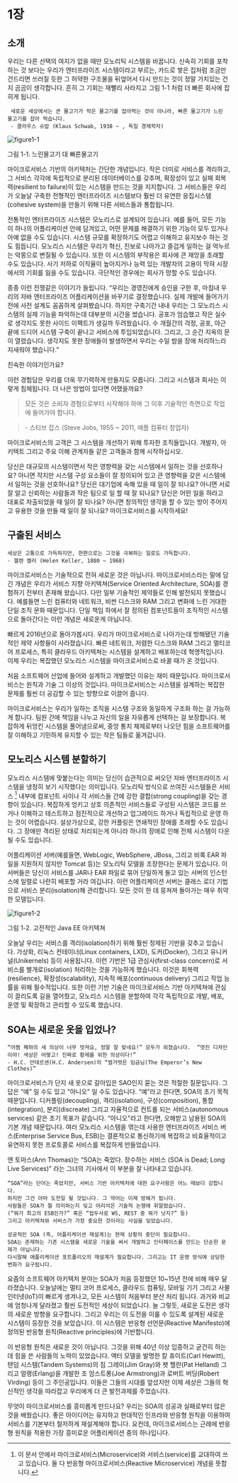 # 1장

## 소개

우리는 다른 선택의 여지가 없을 때만 모노리틱 시스템을 바꿉니다. 신속히 기회를 포착하는 것 보다는 우리가 엔터프라이즈 시스템이라고 부르는, 카드로 쌓은 집처럼 조금만 건드리면 쓰러질 듯한 그 허약한 구조물을 뒤엎어서 다시 만드는 것이 정말 가치있는 건지 곰곰이 생각합니다.  흔히 그 기회는 재빨리 사라지고 그림 1-1 처럼 더 빠른 회사에 잡히게 됩니다.

```
 새로운 세상에서는 큰 물고기가 작은 물고기를 잡아먹는 것이 아니라, 빠른 물고기가 느린 물고기를 잡아 먹습니다.
 - 클라우스 슈밥 (Klaus Schwab, 1938 ~ , 독일 경제학자)
```

![figure1-1](./figure/figure1-1.png)

그림 1-1. 느린물고기 대 빠른물고기

마이크로서비스 기반의 아키텍처는 간단한 개념입니다. 작은 더미로 서비스를 격리하고, 그 서비스 각각에 독립적으로 분리된 데이터베이스를 갖추며, 확장성이 있고 실패 회복력(resilient to failure)이 있는 시스템을 만드는 것을 지지합니다. 그 서비스들은 우리가 오늘날 구축한 전형적인 엔터프라이즈 시스템보다 훨씬 더 유연한 응집시스템(cohesive system)을 만들기 위해 다른 서비스들과 통합됩니다.


전통적인 엔터프라이즈 시스템은 모노리스로 설계되어 있습니다. 예를 들어, 모든 기능이 하나의 어플리케이션 안에 담겨있고, 어떤 문제를 해결하기 위한 기능이 모두 있거나 아예 없을 수도 있습니다. 시스템  규모를 확장하기도 어렵고 이해하고 유지보수 하는 것도 힘듭니다. 모노리스 시스템은 우리가 혁신, 진보로 나아가고 즐겁게 일하는 걸 억누르는 악몽으로 변질될 수 있습니다. 또한 이 시스템의 부작용은 회사에 큰 재앙을 초래할 수도 있습니다. 사기 저하로 이직율이 높아지거나 능력 있는 개발자의 고용이 막혀 시장에서의 기회를 잃을 수도 있습니다. 극단적인 경우에는 회사가 망할 수도 있습니다.

종종 이런 전쟁같은 이야기가 들립니다. “우리는 경영진에게 승인을 구한 후, 마침내 우리의 자바 엔터프라이즈 어플리케이션을 바꾸기로 결정했습니다. 실제 개발에 들어가기 전에 사전 설계도 꼼꼼하게 살펴봤습니다. 하지만 구축기간 내내 우리는 그 모노리스 시스템의 실제 기능을 파악하는데 대부분의 시간을 썼습니다. 공포가 엄습했고 작은 실수로 생각지도 못한 사이드 이팩트가 생길까 두려웠습니다. 수 개월간의 걱정, 공포, 야근 끝에 드디어 시스템 구축이 끝나고 서비스에 투입되었습니다. 그리고, 그 순간 지옥의 문이 열렸습니다. 생각지도 못한 장애들이 발생하면서 우리는 수일 밤을 장애 처리하느라 지새워야 했습니다.”

친숙한 이야기인가요?

이런 경험담은 우리를 더욱 무기력하게 만들지도 모릅니다. 그리고 시스템과 회사는 이렇게 침체됩니다.  더 나은 방법이 있다면 어땠을까요? 

> 모든 것은 소비자 경험으로부터 시작해야 하며 그 이후 기술적인 측면으로 작업에 들어가야 합니다.

> \- 스티브 잡스 (Steve Jobs, 1955 ~ 2011, 애플 컴퓨터 창업자)

마이크로서비스의 고객은 그 시스템을 개선하기 위해 투자한 조직들입니다. 개발자, 아키텍트 그리고 주요 이해 관계자들 같은 고객들과 함께 시작하십시오.

당신은 대규모의 시스템이면서 작은 영향력을 갖는 시스템에서 일하는 것을 선호하나요? 아니면 작지만 시스템 구성 요소들이 잘 정의되어 있고 큰 영향력을 갖은 시스템에서 일하는 것을 선호하나요? 당신은 대기업에 속해 있을 때 일이 잘 되나요? 아니면 서로 잘 알고 신뢰하는 사람들과 작은 팀으로 일 할 때 잘 되나요? 당신은 어떤 일을 하라고 대표로 차출되었을 때 일이 잘 되나요? 아니면 창의적인 생각을 할 수 있는 방이 주어지고 유용한 것을 만들 때 일이 잘 되나요? 마이크로서비스를 시작하세요!

## 구출된 서비스
```
세상은 고통으로 가득하지만, 한편으로는 그것을 극복하는 일로도 가득합니다.
- 헬렌 켈러 (Helen Keller, 1880 ~ 1968)
```
마이크로서비스는 기술적으로 전혀 새로운 것은 아닙니다. 마이크로서비스라는 말에 담긴 개념은 우리가 서비스 지향 아키텍쳐(Service Oriented Architecture, SOA)를 경험하기 전부터 존재해 왔습니다. 다만 일부 기술적인 제약들로 인해 발전되지 못했습니다. 예를들면 느린 컴퓨터와 네트워크, 비싼 디스크와 RAM 그리고 변화에 느린 거대한 단일 조직 문화 때문입니다. 단일 책임 하에서 잘 정의된 컴포넌트들이 조직적인 시스템으로 돌아간다는 이런 개념은 새로운게 아닙니다.

빠르게 2016년으로 돌아가봅시다. 우리가 마이크로서비스로 나아가는데 방해됐던 기술적인 제약 사항들이 사라졌습니다. 빠른 네트워크, 저렴한 디스크와 RAM 그리고 멀티코어 프로세스, 특히 클라우드 아키텍쳐는 시스템을 설계하고 배포하는데 혁명적입니다. 이제 우리는 복잡했던 모노리스 시스템을 마이크로서비스로 바꿀 때가 온 것입니다.

처음 소프트웨어 산업에 들어와 설계하고 개발했던 이유는 재미 때문입니다. 마이크로서비스는 원칙과 기술 그 이상의 것입니다. 마이크로서비스는 시스템을 설계하는 복잡한 문제를 훨씬 더 공감할 수 있는 방향으로 이끌어 줍니다.

마이크로서비스는 우리가 일하는 조직을 시스템 구조와 동일하게 구조화 하는 걸 가능하게 합니다. 팀원 간에 책임을 나누고 자신의 일을 자유롭게 선택하는 걸 보장합니다. 복잡하게 뒤엉킨 시스템을 풀어냄으로써, 중앙 통치 체제로부터 나오던 힘을  소프트웨어를 잘 이해하고 기민하게 유지할 수 있는 작은 팀들로 옮겨갑니다.

## 모노리스 시스템 분할하기

모노리스 시스템에 맞붙는다는 의미는 당신이 습관적으로 써오던 자바 엔터프라이즈 시스템을 냉정히 보기 시작했다는 의미입니다.
모노리틱 방식으로 쓰여진 시스템들은 서비스 [^1] 내부에 컴포넌트 사이나 각 서비스들 간에 강한 결합(strong coupling)을 갖는 경향이 있습니다. 복잡하게 엉키고 상호 의존적인 서비스들로 구성된 시스템은 코드를 쓰거나 이해하고 테스트하고 점진적으로 개선하고 업그레이드 하거나 독립적으로 운영 하는 것이 어렵습니다. 설상가상으로, 강한 커플링은 연쇄적인 장애를 초래할 수도 있습니다. 그 장애만 격리된 상태로 처리되는게 아니라 하나의 장애로 인해 전체 시스템이 다운 될 수도 있습니다.

어플리케이션 서버(예를들면, WebLogic, WebSphere, JBoss, 그리고 비록 EAR 파일을 지원하지 않지만 Tomcat  등)는 모노리틱 모델을 조장한다는 문제가 있습니다. 이 서버들은 당신이 서비스를 JAR나 EAR 파일로 묶어 단일하게 돌고 있는 서버의 인스턴스에 일렬로 나란히 배포할 거라 여깁니다.
이런 어플리케이션 서버는 클래스 로더 기법으로 서비스 분리(isolation)해 관리합니다. 모든 것이 한 데 뭉쳐져 돌아가는 매우 취약한 모델입니다.

![figure1-2](./figure/figure1-2.png)

그림 1-2. 고전적인 Java EE 아키텍쳐


오늘날 우리는 서비스를 격리(isolation)하기 위해 훨씬 정제된 기반을 갖추고 있습니다. 가상화, 리눅스 컨테이너(Linux containers, LXD), 도커(Docker), 그리고 유니커널(Unikernels) 등이 사용됩니다. 이런 기반은 1급 관심사(first-class concern)로  서비스를 별개로(isolation) 처리하는 것을  가능하게 했습니다. 이것은 회복력(resilience), 확장성(scalability), 지속적 배포(continuous delivery)  그리고 작업 능률을 위해 필수적입니다. 또한 이런 기반 기술은 마이크로서비스 기반 아키텍쳐에 관심이 끌리도록 길을 열어줬고, 모노리스 시스템을 분할하여 각각 독립적으로 개발, 배포, 운영 및 확장하고 관리할 수 있도록 했습니다.

## SOA는 새로운 옷을 입었나?

```
“어쩜 폐하의 새 의상이 너무 멋져요, 정말 잘 맞네요!” 모두가 외쳤습니다.  “멋진 디자인이야! 색상은 어떻고! 진짜로 황제를 위한 의상이다!”
- H.C. 안데르센(H.C. Andersen)의 “벌거벗은 임금님(The Emperor’s New Clothes)”
```

마이크로서비스가 단지 새 옷으로 갈아입은 SAO인지 묻는 것은 적절한 질문입니다. 그 답은 “예” 일 수도 있고 “아니오" 일 수도 있습니다. “예”라고 한다면, SOA의 초기 목적 때문입니다. 디커플링(decoupling), 격리(isolation), 구성(composition), 통합(integration), 분리(discreate) 그리고 자율적으로 컨트롤 되는 서비스(autonomous services) 같은 초기 목표가 같습니다. “아니오"라고 한다면, 오해받고 남용된 SOA의 기본 개념 때문입니다. 여러 모노리스 시스템을 엮는데 사용한 엔터프라이즈 서비스 버스(Enterprise Service Bus, ESB)는 결론적으로 통신하기에 복잡하고 비효율적이고 유연하지 못한 프로토콜로 서비스를 복잡하게 만들었습니다. 

앤 토마스(Ann Thomas)는 “SOA는 죽었다. 장수하는 서비스 (SOA is Dead; Long Live Services)”  라는 그녀의 기사에서 이 부분을 잘 나타내고 있습니다.

```
“SOA”라는 단어는 죽었지만, 서비스 기반 아키텍처에 대한 요구사항은 어느 때보다 강합니다.  
하지만 그건 아마 도전일 될 것입니다. 그 약어는 이제 방해가 됩니다. 
사람들은 SOA가 뭘 의미하는지 잊고 어리석은 기술적 논쟁에 휘말렸습니다. 
(“뭐가 최고의 ESB인가?” 혹은 “접두사로 WS, REST 중 뭐가 낫지?” 등)  
그리고 아키텍쳐와 서비스가 가장 중요한 것이라는 사실을 잊었습니다.

성공적인 SOA (즉, 어플리케이션 재설계)는 현재 상황의 중단이 필요합니다. 
SOA는 존재하는 기존 시스템을 새로운 기술을 써서 개발하고 인터페이스를 만드는 단순한 문제가 아닙니다. 
다시말해 애플리케이션 포트폴리오의 재설계가 필요합니다. 그리고는 IT 운영 방식에 상당한 변화가 요구됩니다.
```

요즘의 소프트웨어 아키텍처 분야는 SOA가 처음 등장했던 10~15년 전에 비해 매우 달라졌습니다. 오늘날에는 멀티 코어 프로세스, 클라우드 컴퓨팅, 모바일 기기 그리고 사물 인터넷(IoT)이 빠르게 생겨나고, 모든 시스템이 처음부터 분산 처리 됩니다. 과거와 비교에 엄청나게 달라졌고 훨씬 도전적인 세상이 되었습니다.
늘 그렇듯,  새로운 도전은 생각의 새로운 방향을 요구합니다. 그리고 우리는 이 도전을 이룰 수 있도록 설계된 새로운 시스템이 등장한 것을 보았습니다. 이 시스템은 반응형 선언문(Reactive Manifesto)에 정의된 반응형 원칙(Reactive principles)에 기반합니다.

이 반응형 원칙은 새로운 것이 아닙니다. 그것을 위해 40년 이상 입증하고 굳건히 하는데 힘을 쓴 사람들의 노력이 있었습니다. 액터 모델을 발명한 칼 휴이트(Carl Hewitt), 탠덤 시스템(Tandem Systems)의 짐 그레이(Jim Gray)와 팻 헬란(Pat Helland) 그리고 얼랭(Erlang)을 개발한 조 암스트롱(Joe Armstrong)과 로버트 버딩(Robert Virding) 등이 그 주인공입니다. 이들은 그들의 시대를 앞섰지만 이제 세상은 그들의 혁신적인 생각을 따라잡고 우리에게 더 큰 발전과제를 주었습니다.

무엇이 마이크로서비스를 흥미롭게 만드나요? 우리는 SOA의 성공과 실패로부터 많은 것을 배웠습니다. 좋은 아이디어는 유지하고 현대적인 인프라와 반응형 원칙을 이용하여 서비스를 기본부터 철저하게 재설계해야 합니다. 요컨데, 마이크로서비스는 근례에 반응형 원칙을 적용한 가장 흥미로운 어플리케이션 중의 하나입니다.

[^1]: 이 문서 안에서 마이크로서비스(Microservice)와 서비스(service)를 교대하여 쓰고 있습니다. 둘 다 반응형 마이크로서비스(Reactive Microservice) 개념을 뜻합니다.

[^2]: 가트너사의 부사장이자 유명한 분석가인 앤 토마스의 SOA is Dead; Long Live Services

[^3]: “The Reactive Manifesto” (반응형 선언문)은 www.reactivemanifesto.org에서 확인할 수 있습니다. 만약 아직 읽지 않았다면 이 책의 남은 내용도 반응형 선언문을 기반으로 하니 바로 읽어볼 것을 추천합니다. 
